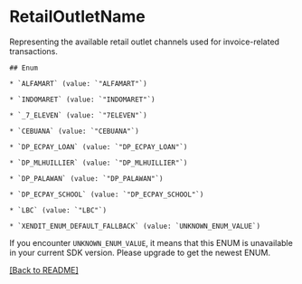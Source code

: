 # RetailOutletName
Representing the available retail outlet channels used for invoice-related transactions.

    ## Enum
    
    * `ALFAMART` (value: `"ALFAMART"`)
    
    * `INDOMARET` (value: `"INDOMARET"`)
    
    * `_7_ELEVEN` (value: `"7ELEVEN"`)
    
    * `CEBUANA` (value: `"CEBUANA"`)
    
    * `DP_ECPAY_LOAN` (value: `"DP_ECPAY_LOAN"`)
    
    * `DP_MLHUILLIER` (value: `"DP_MLHUILLIER"`)
    
    * `DP_PALAWAN` (value: `"DP_PALAWAN"`)
    
    * `DP_ECPAY_SCHOOL` (value: `"DP_ECPAY_SCHOOL"`)
    
    * `LBC` (value: `"LBC"`)
    
    * `XENDIT_ENUM_DEFAULT_FALLBACK` (value: `UNKNOWN_ENUM_VALUE`)

If you encounter `UNKNOWN_ENUM_VALUE`, it means that this ENUM is unavailable in your current SDK version. Please upgrade to get the newest ENUM.

[[Back to README]](../../README.md)


